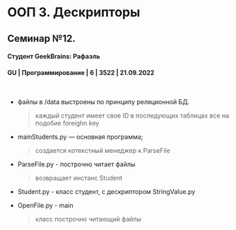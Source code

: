 # ООП 3. Дескрипторы 
## Семинар №12.
#### Студент GeekBrains: Рафаэль
#### GU | Программирование | 6 | 3522 | 21.09.2022
<br>


* файлы в /data выстроены по принципу реляционной БД.
    > каждый студент имеет свое ID
    > в последующих таблицах все на подобие foreighn key

* mainStudents.py — основная программа;
    > создается котекстный менеджер к ParseFile<br>

* ParseFile.py - построчно читает файлы
    > возвращает инстанс Student<br>

* Student.py - класс студент, с дескриптором StringValue.py

* OpenFile.py - main
    > класс построчно читающий файлы<br>


  




    


